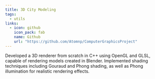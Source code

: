 ```yaml
---
title: 3D City Modeling
tags:
  - utils
links:
  - icon: github
    icon_pack: fab
    name: Github
    url: "https://github.com/Atomnp/ComputerGraphicsProject"
---
```


Developed a 3D renderer from scratch in C++ using OpenGL and GLSL, capable of rendering models created in Blender. Implemented shading techniques including Gouraud and Phong shading, as well as Phong illumination for realistic rendering effects.
